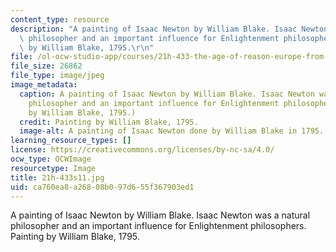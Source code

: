 ```yaml
---
content_type: resource
description: "A painting of Isaac Newton by William Blake. Isaac Newton was a natural\
  \ philosopher and an important influence for Enlightenment philosophers. Painting\
  \ by William Blake, 1795.\r\n"
file: /ol-ocw-studio-app/courses/21h-433-the-age-of-reason-europe-from-the-17th-to-the-early-19th-centuries-spring-2011/ca760ea8a26808b097d655f367903ed1_21h-433s11.jpg
file_size: 26862
file_type: image/jpeg
image_metadata:
  caption: A painting of Isaac Newton by William Blake. Isaac Newton was a natural
    philosopher and an important influence for Enlightenment philosophers. (Painting
    by William Blake, 1795.)
  credit: Painting by William Blake, 1795.
  image-alt: A painting of Isaac Newton done by William Blake in 1795.
learning_resource_types: []
license: https://creativecommons.org/licenses/by-nc-sa/4.0/
ocw_type: OCWImage
resourcetype: Image
title: 21h-433s11.jpg
uid: ca760ea8-a268-08b0-97d6-55f367903ed1
---
```

A painting of Isaac Newton by William Blake. Isaac Newton was a natural philosopher and an important influence for Enlightenment philosophers. Painting by William Blake, 1795.
